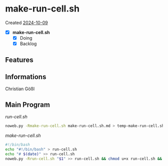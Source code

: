 # make-run-cell.sh
Created [2024-10-09](2024-10-09)

- [X] **make-run-cell.sh**
    - [X] Doing
    - [X] Backlog

## Features



## Informations
 Christian Gößl
## Main Program

*run-cell.sh*
```bash
noweb.py -Rmake-run-cell.sh make-run-cell.sh.md > temp-make-run-cell.sh && cp make-run-cell.sh old-make-run-cell.sh && mv temp-make-run-cell.sh make-run-cell.sh && chmod u+x make-run-cell.sh && echo 'make-run-cell.sh' && date
```


*make-run-cell.sh*
```bash
#!/bin/bash
echo "#!/bin/bash" > run-cell.sh
echo "# $(date)" >> run-cell.sh
noweb.py -Rrun-cell.sh "$1" >> run-cell.sh && chmod u+x run-cell.sh && ./run-cell.sh
```
